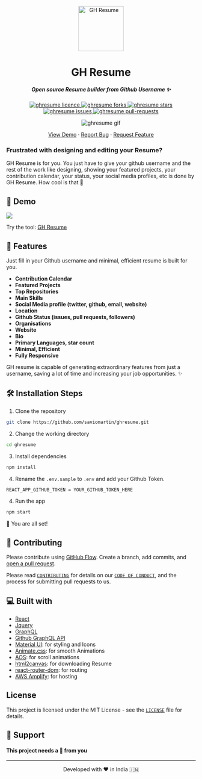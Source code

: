 <p align="center">
  <a href="https://saviomartin.github.io/gh-profile-readme-generator">
    <img alt="GH Resume" src="https://raw.githubusercontent.com/saviomartin/ghresume/main/public/assets/logo512.png" width="120" />
  </a>
</p>
<h1 align="center">
  GH Resume
</h1>
<h5 align="center">Open source Resume builder from Github Username ✨️</h5>

<p align="center">
<a href="https://github.com/saviomartin/ghresume/blob/master/LICENSE" target="blank">
<img src="https://img.shields.io/github/license/saviomartin/ghresume?style=flat-square" alt="ghresume licence" />
</a>
<a href="https://github.com/saviomartin/ghresume/fork" target="blank">
<img src="https://img.shields.io/github/forks/saviomartin/ghresume?style=flat-square" alt="ghresume forks"/>
</a>
<a href="https://github.com/saviomartin/ghresume/stargazers" target="blank">
<img src="https://img.shields.io/github/stars/saviomartin/ghresume?style=flat-square" alt="ghresume stars"/>
</a>
<a href="https://github.com/saviomartin/ghresume/issues" target="blank">
<img src="https://img.shields.io/github/issues/saviomartin/ghresume?style=flat-square" alt="ghresume issues"/>
</a>
<a href="https://github.com/saviomartin/ghresume/pulls" target="blank">
<img src="https://img.shields.io/github/issues-pr/saviomartin/ghresume?style=flat-square" alt="ghresume pull-requests"/>
</a>

</p>

<p align="center"><img src="https://raw.githubusercontent.com/saviomartin/ghresume/main/src/assets/ghresume.gif" alt="ghresume gif" /></p>

<p align="center">
    <a href="https://saviomartin.github.io/gh-profile-readme-generator" target="blank">View Demo</a>
    ·
    <a href="https://github.com/saviomartin/ghresume/issues/new/choose">Report Bug</a>
    ·
    <a href="https://github.com/saviomartin/ghresume/issues/new/choose">Request Feature</a>
</p>

### Frustrated with designing and editing your Resume?

GH Resume is for you. You just have to give your github username and the rest of the work like designing, showing your featured projects, your contribution calendar, your status, your social media profiles, etc is done by GH Resume. How cool is that 🙌

## 🚀 Demo

<a href="https://saviomartin.github.io/gh-profile-readme-generator" target="blank">
<img src="https://img.shields.io/website?url=https%3A%2F%2Fsaviomartin.github.io%2Fgh-profile-readme-generator&logo=github&style=flat-square" />
</a>

Try the tool: [GH Resume](https://saviomartin.github.io/ghresume)

## 🧐 Features

Just fill in your Github username and minimal, efficient resume is built for you.

- **Contribution Calendar**
- **Featured Projects**
- **Top Repositories**
- **Main Skills**
- **Social Media profile (twitter, github, email, website)**
- **Location**
- **Github Status (issues, pull requests, followers)**
- **Organisations**
- **Website**
- **Bio**
- **Primary Languages, star count**
- **Minimal, Efficient**
- **Fully Responsive**

GH resume is capable of generating extraordinary features from just a username, saving a lot of time and increasing your job opportunities. ✨️

## 🛠️ Installation Steps

1. Clone the repository

```bash
git clone https://github.com/saviomartin/ghresume.git
```

2. Change the working directory

```bash
cd ghresume
```

3. Install dependencies

```bash
npm install
```

4. Rename the `.env.sample` to `.env` and add your Github Token.

```bash
REACT_APP_GITHUB_TOKEN = YOUR_GITHUB_TOKEN_HERE
```

4. Run the app

```bash
npm start
```

🌟 You are all set!

## 🍰 Contributing

Please contribute using [GitHub Flow](https://guides.github.com/introduction/flow). Create a branch, add commits, and [open a pull request](https://github.com/saviomartin/ghresume/compare).

Please read [`CONTRIBUTING`](CONTRIBUTING.md) for details on our [`CODE OF CONDUCT`](CODE_OF_CONDUCT.md), and the process for submitting pull requests to us.

## 💻 Built with

- [React](https://reactjs.org/)
- [Jquery](https://jquery.com/)
- [GraphQL](https://graphql.org/)
- [Github GraphQL API](https://docs.github.com/en/graphql)
- [Material UI](http://material-ui.com/): for styling and Icons
- [Animate.css](https://animate.style/): for smooth Animations
- [AOS](https://michalsnik.github.io/aos/): for scroll animations
- [html2canvas](https://html2canvas.hertzen.com/): for downloading Resume
- [react-router-dom](https://reactrouter.com/web/guides/quick-start): for routing
- [AWS Amplify](https://aws.amazon.com/amplify/): for hosting

## License

This project is licensed under the MIT License - see the [`LICENSE`](LICENSE) file for details.

## 🙏 Support

#### This project needs a 🌟 from you

<hr>
<p align="center">
Developed with ❤️ in India 🇮🇳 
</p>
